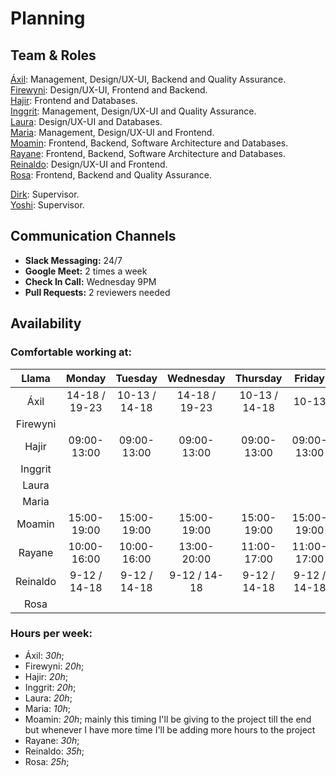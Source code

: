 # Planning

## Team & Roles

[Áxil](https://github.com/bringmetheaxx): Management, Design/UX-UI, Backend and Quality Assurance. <br>
[Firewyni](https://github.com/firity): Design/UX-UI, Frontend and Backend.<br>
[Hajir](https://github.com/Hajir-pro): Frontend and Databases.<br>
[Inggrit](https://github.com/inggritenovaleta): Management, Design/UX-UI and Quality Assurance.<br>
[Laura](https://github.com/lauraramirez220612): Design/UX-UI and Databases.<br>
[Maria](https://github.com/Maria2811-code): Management, Design/UX-UI and Frontend.<br>
[Moamin](https://github.com/Moamin-AbuEwaida): Frontend, Backend, Software Architecture and Databases.<br>
[Rayane](https://github.com/rayanejsilva): Frontend, Backend, Software Architecture and Databases.<br>
[Reinaldo](https://github.com/perezrei): Design/UX-UI and Frontend.<br>
[Rosa](https://github.com/RosaMoran): Frontend, Backend and Quality Assurance.<br>

[Dirk](https://github.com/dirk-jacobs-supportsquare): Supervisor.<br>
[Yoshi](https://github.com/yoshimalaise): Supervisor.<br>


## Communication Channels

- **Slack Messaging:** 24/7
- **Google Meet:** 2 times a week
- **Check In Call:** Wednesday 9PM
- **Pull Requests:** 2 reviewers needed

## Availability
### Comfortable working at:

|Llama       |       Monday    |       Tuesday   |      Wednesday  |     Thursday    |    Friday    |
|:---------: |   :---------:   |   :---------:   |   :---------:   |   :----------:  |  :---------: |
|Áxil        | 14-18 / 19-23   |  10-13 / 14-18  |  14-18 / 19-23  |  10-13 / 14-18  |      10-13   |
|Firewyni    |                 |                 |                 |                 |              |
|Hajir       | 09:00-13:00     |   09:00-13:00   |    09:00-13:00  |   09:00-13:00   |  09:00-13:00 |
|Inggrit     |                 |                 |                 |                 |              |
|Laura       |                 |                 |                 |                 |              |
|Maria       |                 |                 |                 |                 |              |
|Moamin      |15:00-19:00|  15:00-19:00 | 15:00-19:00|15:00-19:00 |15:00-19:00|
|Rayane      |  10:00-16:00               |    10:00-16:00              |    13:00-20:00              |  11:00-17:00               | 11:00-17:00              |
|Reinaldo    | 9-12 / 14-18    | 9-12 / 14-18    | 9-12 / 14-18    | 9-12 / 14-18    | 9-12 / 14-18 |
|Rosa        |                 |                 |                 |                 |              |

### Hours per week:

- Áxil: _30h_;
- Firewyni: _20h_;
- Hajir: _20h_;
- Inggrit: _20h_;
- Laura: _20h_;
- Maria: _10h_;
- Moamin: _20h_; mainly this timing I'll be giving to the project till the end but whenever I have more time I'll be adding more hours to the project
- Rayane: _30h_;
- Reinaldo: _35h_;
- Rosa: _25h_;
